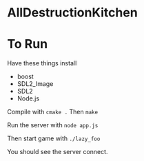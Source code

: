 # AllDestructionKitchen

# To Run
Have these things install
- boost
- SDL2_Image
- SDL2
- Node.js

Compile with `cmake .`
Then `make`

Run the server with `node app.js`

Then start game with `./lazy_foo`

You should see the server connect.
